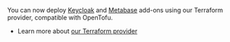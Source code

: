 
You can now deploy [Keycloak](/developers/doc/addons/keycloak) and [Metabase](/developers/doc/addons/metabase) add-ons using our Terraform provider, compatible with OpenTofu.

* Learn more about [our Terraform provider](https://registry.terraform.io/providers/CleverCloud/clevercloud/latest/docs)


